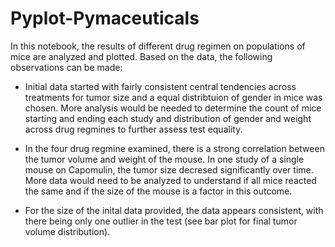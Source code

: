 # Pyplot-Pymaceuticals

In this notebook, the results of different drug regimen on populations of mice are analyzed and plotted. Based on the data, the following observations can be made:

* Initial data started with fairly consistent central tendencies across treatments for tumor size and a equal distribtuion of gender in mice was chosen. More analysis would be needed to determine the count of mice starting and ending each study and distribution of gender and weight across drug regmines to further assess test equality.

* In the four drug regmine examined, there is a strong correlation between the tumor volume and weight of the mouse. In one study of a single mouse on Capomulin, the tumor size decresed significantly over time. More data would need to be analyzed to understand if all mice reacted the same and if the size of the mouse is a factor in this outcome.

* For the size of the inital data provided, the data appears consistent, with there being only one outlier in the test (see bar plot for final tumor volume distribution).
